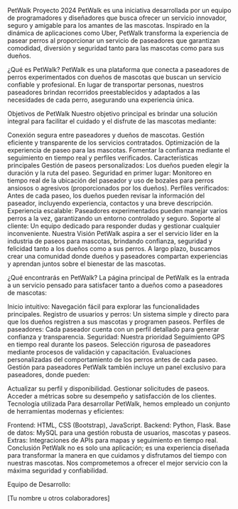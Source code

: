 PetWalk Proyecto 2024
PetWalk es una iniciativa desarrollada por un equipo de programadores y diseñadores que busca ofrecer un servicio innovador, seguro y amigable para los amantes de las mascotas. Inspirado en la dinámica de aplicaciones como Uber, PetWalk transforma la experiencia de pasear perros al proporcionar un servicio de paseadores que garantizan comodidad, diversión y seguridad tanto para las mascotas como para sus dueños.

¿Qué es PetWalk?
PetWalk es una plataforma que conecta a paseadores de perros experimentados con dueños de mascotas que buscan un servicio confiable y profesional. En lugar de transportar personas, nuestros paseadores brindan recorridos preestablecidos y adaptados a las necesidades de cada perro, asegurando una experiencia única.

Objetivos de PetWalk
Nuestro objetivo principal es brindar una solución integral para facilitar el cuidado y el disfrute de las mascotas mediante:

Conexión segura entre paseadores y dueños de mascotas.
Gestión eficiente y transparente de los servicios contratados.
Optimización de la experiencia de paseo para las mascotas.
Fomentar la confianza mediante el seguimiento en tiempo real y perfiles verificados.
Características principales
Gestión de paseos personalizados: Los dueños pueden elegir la duración y la ruta del paseo.
Seguridad en primer lugar: Monitoreo en tiempo real de la ubicación del paseador y uso de bozales para perros ansiosos o agresivos (proporcionados por los dueños).
Perfiles verificados: Antes de cada paseo, los dueños pueden revisar la información del paseador, incluyendo experiencia, contactos y una breve descripción.
Experiencia escalable: Paseadores experimentados pueden manejar varios perros a la vez, garantizando un entorno controlado y seguro.
Soporte al cliente: Un equipo dedicado para responder dudas y gestionar cualquier inconveniente.
Nuestra Visión
PetWalk aspira a ser el servicio líder en la industria de paseos para mascotas, brindando confianza, seguridad y felicidad tanto a los dueños como a sus perros. A largo plazo, buscamos crear una comunidad donde dueños y paseadores compartan experiencias y aprendan juntos sobre el bienestar de las mascotas.

¿Qué encontrarás en PetWalk?
La página principal de PetWalk es la entrada a un servicio pensado para satisfacer tanto a dueños como a paseadores de mascotas:

Inicio intuitivo: Navegación fácil para explorar las funcionalidades principales.
Registro de usuarios y perros: Un sistema simple y directo para que los dueños registren a sus mascotas y programen paseos.
Perfiles de paseadores: Cada paseador cuenta con un perfil detallado para generar confianza y transparencia.
Seguridad: Nuestra prioridad
Seguimiento GPS en tiempo real durante los paseos.
Selección rigurosa de paseadores mediante procesos de validación y capacitación.
Evaluaciones personalizadas del comportamiento de los perros antes de cada paseo.
Gestión para paseadores
PetWalk también incluye un panel exclusivo para paseadores, donde pueden:

Actualizar su perfil y disponibilidad.
Gestionar solicitudes de paseos.
Acceder a métricas sobre su desempeño y satisfacción de los clientes.
Tecnología utilizada
Para desarrollar PetWalk, hemos empleado un conjunto de herramientas modernas y eficientes:

Frontend: HTML, CSS (Bootstrap), JavaScript.
Backend: Python, Flask.
Base de datos: MySQL para una gestión robusta de usuarios, mascotas y paseos.
Extras: Integraciones de APIs para mapas y seguimiento en tiempo real.
Conclusión
PetWalk no es solo una aplicación; es una experiencia diseñada para transformar la manera en que cuidamos y disfrutamos del tiempo con nuestras mascotas. Nos comprometemos a ofrecer el mejor servicio con la máxima seguridad y confiabilidad.

Equipo de Desarrollo:

[Tu nombre u otros colaboradores]
